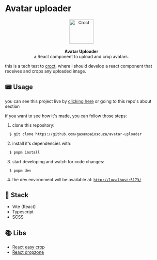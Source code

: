 # Avatar uploader

<p align="center">
    <a href="https://croct.com">
      <img src="https://cdn.croct.io/brand/logo/repo-icon-green.svg" alt="Croct" height="80"/>
    </a>
    <br />
    <br />
    <strong>Avatar Uploader</strong>
    <br />
    a React component to upload and crop avatars.
</p>

this is a tech test to [croct](https://croct.com), where i should develop a react component that receives and crops any uploaded image.

## 📟 Usage

you can see this project live by [clicking here](avatar-uploader-ebon.vercel.app) or going to this repo's about section

if you want to see how it's made, you can follow those steps:

1. clone this repository:

```bash
  $ git clone https://github.com/gasampaiosouza/avatar-uploader
```

2. install it's dependencies with:

```bash
  $ pnpm install
```

3. start developing and watch for code changes:

```bash
  $ pnpm dev
```

4. the dev environment will be available at: [`http://localhost:5173/`](http://localhost:5173/)

## 📌 Stack

- Vite (React)
- Typescript
- SCSS

## 📚 Libs

- [React easy crop](https://www.npmjs.com/package/react-easy-crop)
- [React dropzone](https://www.npmjs.com/package/react-dropzone)
